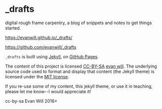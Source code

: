 # _drafts

digital rough frame carpentry, a blog of snippets and notes to get things started.

https://evanwill.github.io/_drafts/

https://github.com/evanwill/_drafts

`_drafts` is built using [Jekyll](https://jekyllrb.com/), on [GitHub Pages](https://pages.github.com/).

The content of this project is licensed <a href="https://creativecommons.org/licenses/by-sa/4.0/" target="_blank" title="license">CC-BY-SA</a> [evan will](https://github.com/evanwill).
The underlying source code used to format and display that content (the Jekyll theme) is licensed under the [MIT license](https://github.com/evanwill/_drafts/blob/master/LICENSE).

If you re-use some of my content, this jekyll theme, or use it in teaching, please let me know--I would appreciate it!

cc-by-sa Evan Will 2016+
